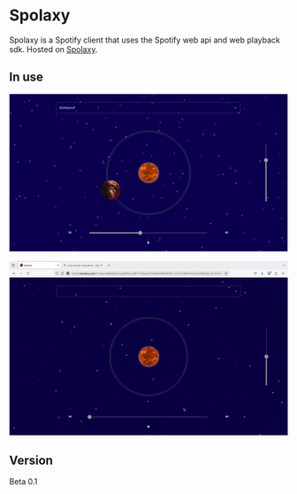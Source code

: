 # Spolaxy

Spolaxy is a Spotify client that uses the Spotify web api and web playback sdk. Hosted on [Spolaxy](https://spolaxy.com).

## In use

![til](./websitePic.png)

![til](./website.gif)

## Version
Beta 0.1
